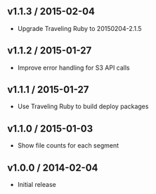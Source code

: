 ## v1.1.3 / 2015-02-04
* Upgrade Traveling Ruby to 20150204-2.1.5

## v1.1.2 / 2015-01-27
* Improve error handling for S3 API calls

## v1.1.1 / 2015-01-27
* Use Traveling Ruby to build deploy packages

## v1.1.0 / 2015-01-03
* Show file counts for each segment

## v1.0.0 / 2014-02-04
* Initial release
